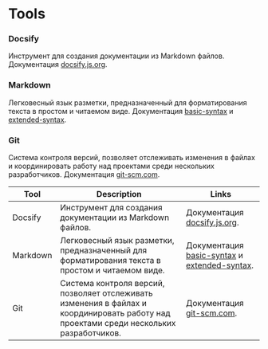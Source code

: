# Tools

### Docsify
Инструмент для создания документации из Markdown файлов. Документация [docsify.js.org](https://docsify.js.org/#/ru-ru/).

### Markdown
Легковесный язык разметки, предназначенный для форматирования текста в простом и читаемом виде. Документация [basic-syntax](https://www.markdownguide.org/basic-syntax/) и [extended-syntax](https://www.markdownguide.org/extended-syntax/).

### Git
Система контроля версий, позволяет отслеживать изменения в файлах и координировать работу над проектами среди нескольких разработчиков. Документация [git-scm.com](https://git-scm.com/).

| Tool     | Description                                                                                                                             | Links                                                                                                                                         |
|----------|-----------------------------------------------------------------------------------------------------------------------------------------|-----------------------------------------------------------------------------------------------------------------------------------------------|
| Docsify  | Инструмент для создания документации из Markdown файлов.                                                                                | Документация [docsify.js.org](https://docsify.js.org/#/ru-ru/).                                                                               |
| Markdown | Легковесный язык разметки, предназначенный для форматирования текста в простом и читаемом виде.                                         | Документация [basic-syntax](https://www.markdownguide.org/basic-syntax/) и [extended-syntax](https://www.markdownguide.org/extended-syntax/). |
| Git      | Система контроля версий, позволяет отслеживать изменения в файлах и координировать работу над проектами среди нескольких разработчиков. | Документация [git-scm.com](https://git-scm.com/).                                                                                             |

